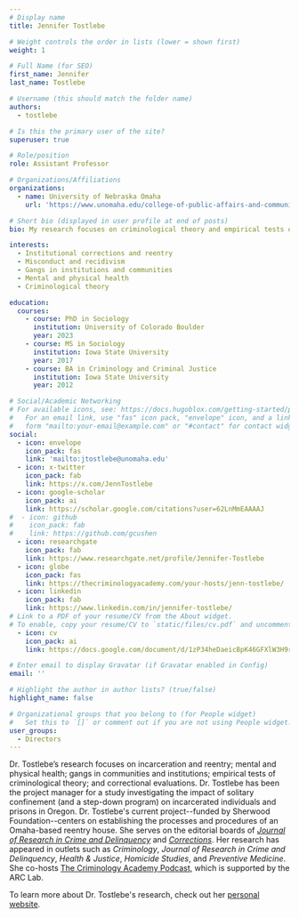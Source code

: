 ```yaml
---
# Display name
title: Jennifer Tostlebe

# Weight controls the order in lists (lower = shown first)
weight: 1

# Full Name (for SEO)
first_name: Jennifer
last_name: Tostlebe

# Username (this should match the folder name)
authors:
  - tostlebe

# Is this the primary user of the site?
superuser: true

# Role/position
role: Assistant Professor

# Organizations/Affiliations
organizations:
  - name: University of Nebraska Omaha
    url: 'https://www.unomaha.edu/college-of-public-affairs-and-community-service/criminology-and-criminal-justice/about-us/jennifer-tostlebe.php'

# Short bio (displayed in user profile at end of posts)
bio: My research focuses on criminological theory and empirical tests of it within institutional corrections and prisoner reentry, system responses to incarcerated and previously incarcerated individuals, and the intersection between individual differences and social influences.

interests:
  - Institutional corrections and reentry
  - Misconduct and recidivism
  - Gangs in institutions and communities
  - Mental and physical health
  - Criminological theory

education:
  courses:
    - course: PhD in Sociology
      institution: University of Colorado Boulder
      year: 2023
    - course: MS in Sociology
      institution: Iowa State University
      year: 2017
    - course: BA in Criminology and Criminal Justice
      institution: Iowa State University
      year: 2012

# Social/Academic Networking
# For available icons, see: https://docs.hugoblox.com/getting-started/page-builder/#icons
#   For an email link, use "fas" icon pack, "envelope" icon, and a link in the
#   form "mailto:your-email@example.com" or "#contact" for contact widget.
social:
  - icon: envelope
    icon_pack: fas
    link: 'mailto:jtostlebe@unomaha.edu'
  - icon: x-twitter
    icon_pack: fab
    link: https://x.com/JennTostlebe
  - icon: google-scholar
    icon_pack: ai
    link: https://scholar.google.com/citations?user=62LnMmEAAAAJ
#  - icon: github
#    icon_pack: fab
#    link: https://github.com/gcushen
  - icon: researchgate
    icon_pack: fab
    link: https://www.researchgate.net/profile/Jennifer-Tostlebe
  - icon: globe
    icon_pack: fas
    link: https://thecriminologyacademy.com/your-hosts/jenn-tostlebe/
  - icon: linkedin
    icon_pack: fab
    link: https://www.linkedin.com/in/jennifer-tostlebe/
# Link to a PDF of your resume/CV from the About widget.
# To enable, copy your resume/CV to `static/files/cv.pdf` and uncomment the lines below.
  - icon: cv
    icon_pack: ai
    link: https://docs.google.com/document/d/1zP34heDaeicBpK46GFXlW3H9rx9l7JsB

# Enter email to display Gravatar (if Gravatar enabled in Config)
email: ''

# Highlight the author in author lists? (true/false)
highlight_name: false

# Organizational groups that you belong to (for People widget)
#   Set this to `[]` or comment out if you are not using People widget.
user_groups:
  - Directors
---
```


Dr. Tostlebe’s research focuses on incarceration and reentry; mental and physical health; gangs in communities and institutions; empirical tests of criminological theory; and correctional evaluations. Dr. Tostlebe has been the project manager for a study investigating the impact of solitary confinement (and a step-down program) on incarcerated individuals and prisons in Oregon. Dr. Tostlebe's current project--funded by Sherwood Foundation--centers on establishing the processes and procedures of an Omaha-based reentry house. She serves on the editorial boards of [*Journal of Research in Crime and Delinquency*](https://journals.sagepub.com/editorial-board/JRC) and [*Corrections*](https://www.tandfonline.com/journals/ucor20/about-this-journal#editorial-board). Her research has appeared in outlets such as *Criminology*, *Journal of Research in Crime and Delinquency*, *Health & Justice*, *Homicide Studies*, and *Preventive Medicine*. She co-hosts [The Criminology Academy Podcast](https://www.thecriminologyacademy.com), which is supported by the ARC Lab.

To learn more about Dr. Tostlebe's research, check out her [personal website](https://www.thecriminologyacademy.com/your-hosts/jenn-tostlebe/). 
